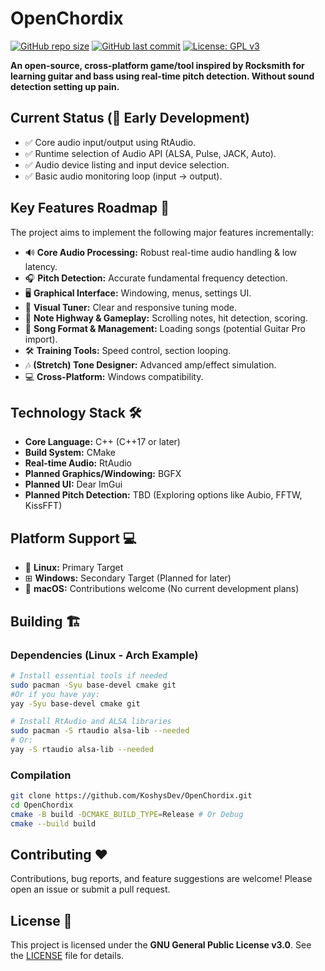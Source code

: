 # OpenChordix

[![GitHub repo size](https://img.shields.io/github/repo-size/KoshysDev/OpenChordix)](https://github.com/KoshysDev/OpenChordix/)
[![GitHub last commit](https://img.shields.io/github/last-commit/KoshysDev/OpenChordix)](https://github.com/KoshysDev/OpenChordix/commits/main)
[![License: GPL v3](https://img.shields.io/badge/License-GPLv3-blue.svg)](https://www.gnu.org/licenses/gpl-3.0)

**An open-source, cross-platform game/tool inspired by Rocksmith for learning guitar and bass using real-time pitch detection. Without sound detection setting up pain.**

## Current Status (🌱 Early Development)

*   ✅ Core audio input/output using RtAudio.
*   ✅ Runtime selection of Audio API (ALSA, Pulse, JACK, Auto).
*   ✅ Audio device listing and input device selection.
*   ✅ Basic audio monitoring loop (input -> output).

## Key Features Roadmap 🚀

The project aims to implement the following major features incrementally:

*   🔊 **Core Audio Processing:** Robust real-time audio handling & low latency.
*   🎧 **Pitch Detection:** Accurate fundamental frequency detection.
*   🖥️ **Graphical Interface:** Windowing, menus, settings UI.
*   🎸 **Visual Tuner:** Clear and responsive tuning mode.
*   🎼 **Note Highway & Gameplay:** Scrolling notes, hit detection, scoring.
*   📃 **Song Format & Management:** Loading songs (potential Guitar Pro import).
*   🛠 **Training Tools:** Speed control, section looping.
*   🎶 **(Stretch) Tone Designer:** Advanced amp/effect simulation.
*   💻 **Cross-Platform:** Windows compatibility.

## Technology Stack 🛠️

*   **Core Language:** C++ (C++17 or later)
*   **Build System:** CMake
*   **Real-time Audio:** RtAudio
*   **Planned Graphics/Windowing:** BGFX
*   **Planned UI:** Dear ImGui
*   **Planned Pitch Detection:** TBD (Exploring options like Aubio, FFTW, KissFFT)

## Platform Support 💻

*   🐧 **Linux:** Primary Target
*   ⊞ **Windows:** Secondary Target (Planned for later)
*   🍎 **macOS:** Contributions welcome (No current development plans)

## Building 🏗️

### Dependencies (Linux - Arch Example)

```bash
# Install essential tools if needed
sudo pacman -Syu base-devel cmake git
#Or if you have yay:
yay -Syu base-devel cmake git

# Install RtAudio and ALSA libraries
sudo pacman -S rtaudio alsa-lib --needed
# Or:
yay -S rtaudio alsa-lib --needed
```

### Compilation

```bash
git clone https://github.com/KoshysDev/OpenChordix.git
cd OpenChordix
cmake -B build -DCMAKE_BUILD_TYPE=Release # Or Debug
cmake --build build
```

## Contributing ❤️

Contributions, bug reports, and feature suggestions are welcome! Please open an issue or submit a pull request.

## License 📜

This project is licensed under the **GNU General Public License v3.0**. See the [LICENSE](LICENSE) file for details.
